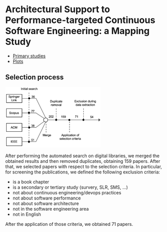 # Architectural Support to Performance-targeted Continuous Software Engineering: a Mapping Study


-  [Primary studies](primary_studies.md)
-  [Plots](plots/table-of-plots.md)


## Selection process

[<img src="./figs/selection-process.png" width="300"/>](./figs/selection-process.png)

After performing the automated search on digital libraries, we merged the obtained results and then removed duplicates, obtaining 159 papers. After that, we selected papers with respect to the selection criteria. In particular, for screening the publications, we defined the following exclusion criteria:

- is a book chapter
- is a secondary or tertiary study (survery, SLR, SMS, ...)
- not about continuous engineering/devops practices
- not about software performance
- not about software architecture
- not in the software engineering area
- not in English

After the application of those criteria, we obtained 71 papers.
